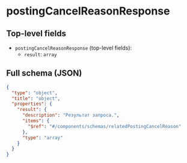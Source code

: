 # postingCancelReasonResponse

## Top-level fields
- `postingCancelReasonResponse` (top-level fields):
  - `result`: `array`

## Full schema (JSON)
```json
{
  "type": "object",
  "title": "object",
  "properties": {
    "result": {
      "description": "Результат запроса.",
      "items": {
        "$ref": "#/components/schemas/relatedPostingCancelReason"
      },
      "type": "array"
    }
  }
}
```
